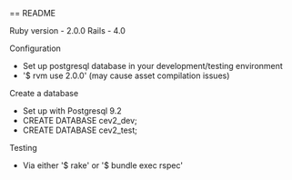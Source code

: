 == README

Ruby version - 2.0.0
Rails - 4.0

Configuration
- Set up postgresql database in your development/testing environment
- '$ rvm use 2.0.0' (may cause asset compilation issues)


Create a database
- Set up with Postgresql 9.2
- CREATE DATABASE cev2_dev;
- CREATE DATABASE cev2_test;

Testing
- Via either '$ rake' or '$ bundle exec rspec'
